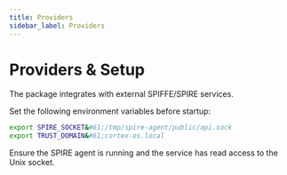 ```yaml
---
title: Providers
sidebar_label: Providers
---
```


# Providers & Setup

The package integrates with external SPIFFE/SPIRE services.

Set the following environment variables before startup:

```bash
export SPIRE_SOCKET&#61;/tmp/spire-agent/public/api.sock
export TRUST_DOMAIN&#61;cortex-os.local
```

Ensure the SPIRE agent is running and the service has read access to the Unix socket.

